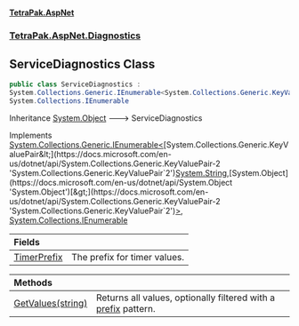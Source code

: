 #### [TetraPak.AspNet](index.md 'index')
### [TetraPak.AspNet.Diagnostics](TetraPak_AspNet_Diagnostics.md 'TetraPak.AspNet.Diagnostics')
## ServiceDiagnostics Class
```csharp
public class ServiceDiagnostics :
System.Collections.Generic.IEnumerable<System.Collections.Generic.KeyValuePair<string, object>>,
System.Collections.IEnumerable
```

Inheritance [System.Object](https://docs.microsoft.com/en-us/dotnet/api/System.Object 'System.Object') &#129106; ServiceDiagnostics  

Implements [System.Collections.Generic.IEnumerable&lt;](https://docs.microsoft.com/en-us/dotnet/api/System.Collections.Generic.IEnumerable-1 'System.Collections.Generic.IEnumerable`1')[System.Collections.Generic.KeyValuePair&lt;](https://docs.microsoft.com/en-us/dotnet/api/System.Collections.Generic.KeyValuePair-2 'System.Collections.Generic.KeyValuePair`2')[System.String](https://docs.microsoft.com/en-us/dotnet/api/System.String 'System.String')[,](https://docs.microsoft.com/en-us/dotnet/api/System.Collections.Generic.KeyValuePair-2 'System.Collections.Generic.KeyValuePair`2')[System.Object](https://docs.microsoft.com/en-us/dotnet/api/System.Object 'System.Object')[&gt;](https://docs.microsoft.com/en-us/dotnet/api/System.Collections.Generic.KeyValuePair-2 'System.Collections.Generic.KeyValuePair`2')[&gt;](https://docs.microsoft.com/en-us/dotnet/api/System.Collections.Generic.IEnumerable-1 'System.Collections.Generic.IEnumerable`1'), [System.Collections.IEnumerable](https://docs.microsoft.com/en-us/dotnet/api/System.Collections.IEnumerable 'System.Collections.IEnumerable')  

| Fields | |
| :--- | :--- |
| [TimerPrefix](TetraPak_AspNet_Diagnostics_ServiceDiagnostics_TimerPrefix.md 'TetraPak.AspNet.Diagnostics.ServiceDiagnostics.TimerPrefix') | The prefix for timer values.<br/> |

| Methods | |
| :--- | :--- |
| [GetValues(string)](TetraPak_AspNet_Diagnostics_ServiceDiagnostics_GetValues(string).md 'TetraPak.AspNet.Diagnostics.ServiceDiagnostics.GetValues(string)') | Returns all values, optionally filtered with a [prefix](TetraPak_AspNet_Diagnostics_ServiceDiagnostics_GetValues(string).md#TetraPak_AspNet_Diagnostics_ServiceDiagnostics_GetValues(string)_prefix 'TetraPak.AspNet.Diagnostics.ServiceDiagnostics.GetValues(string).prefix') pattern.<br/> |
